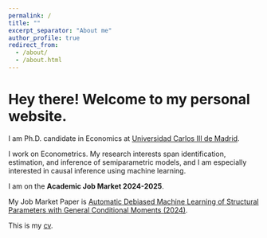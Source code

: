 ```yaml
---
permalink: /
title: ""
excerpt_separator: "About me"
author_profile: true
redirect_from: 
  - /about/
  - /about.html
---
```


Hey there! Welcome to my personal website.  
====

I am Ph.D. candidate in Economics at [Universidad Carlos III de Madrid](http://economics.uc3m.es/). 

I work on Econometrics. My research interests span identification, estimation, and inference of semiparametric models, and I am especially interested in causal inference using machine learning.

I am on the **Academic Job Market 2024-2025**. 

My Job Market Paper is [Automatic Debiased Machine Learning of Structural Parameters with General Conditional Moments (2024)](https://drive.google.com/file/d/1DjzGPdIens-Wrpfc6JrvFUWu71lnj7zg/view?usp=drive_link).


This is my [cv](http://argafacu.github.io/files/cvFacundoArganaraz.pdf).
